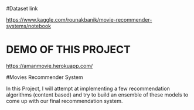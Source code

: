 #Dataset link

https://www.kaggle.com/rounakbanik/movie-recommender-systems/notebook

# DEMO OF THIS PROJECT

https://amanmovie.herokuapp.com/


#Movies Recommender System

In this Project, I will attempt at implementing a few recommendation algorithms (content based) and try to build an ensemble of these models to come up with our final recommendation system.


